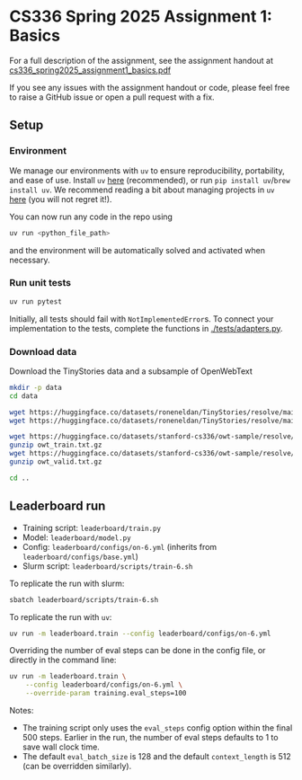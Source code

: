 # CS336 Spring 2025 Assignment 1: Basics

For a full description of the assignment, see the assignment handout at
[cs336_spring2025_assignment1_basics.pdf](./cs336_spring2025_assignment1_basics.pdf)

If you see any issues with the assignment handout or code, please feel free to
raise a GitHub issue or open a pull request with a fix.

## Setup

### Environment
We manage our environments with `uv` to ensure reproducibility, portability, and ease of use.
Install `uv` [here](https://github.com/astral-sh/uv) (recommended), or run `pip install uv`/`brew install uv`.
We recommend reading a bit about managing projects in `uv` [here](https://docs.astral.sh/uv/guides/projects/#managing-dependencies) (you will not regret it!).

You can now run any code in the repo using
```sh
uv run <python_file_path>
```
and the environment will be automatically solved and activated when necessary.

### Run unit tests


```sh
uv run pytest
```

Initially, all tests should fail with `NotImplementedError`s.
To connect your implementation to the tests, complete the
functions in [./tests/adapters.py](./tests/adapters.py).

### Download data
Download the TinyStories data and a subsample of OpenWebText

``` sh
mkdir -p data
cd data

wget https://huggingface.co/datasets/roneneldan/TinyStories/resolve/main/TinyStoriesV2-GPT4-train.txt
wget https://huggingface.co/datasets/roneneldan/TinyStories/resolve/main/TinyStoriesV2-GPT4-valid.txt

wget https://huggingface.co/datasets/stanford-cs336/owt-sample/resolve/main/owt_train.txt.gz
gunzip owt_train.txt.gz
wget https://huggingface.co/datasets/stanford-cs336/owt-sample/resolve/main/owt_valid.txt.gz
gunzip owt_valid.txt.gz

cd ..
```

## Leaderboard run

- Training script: `leaderboard/train.py`
- Model: `leaderboard/model.py`
- Config: `leaderboard/configs/on-6.yml` (inherits from `leaderboard/configs/base.yml`)
- Slurm script: `leaderboard/scripts/train-6.sh`

To replicate the run with slurm:

```sh
sbatch leaderboard/scripts/train-6.sh
```

To replicate the run with `uv`:

```sh
uv run -m leaderboard.train --config leaderboard/configs/on-6.yml
```

Overriding the number of eval steps can be done in the config file, or directly in the command line:

```sh
uv run -m leaderboard.train \
	--config leaderboard/configs/on-6.yml \
	--override-param training.eval_steps=100
```

Notes:
- The training script only uses the `eval_steps` config option within the final 500 steps. Earlier in the run, the number of eval steps defaults to 1 to save wall clock time.
- The default `eval_batch_size` is 128 and the default `context_length` is 512 (can be overridden similarly).
